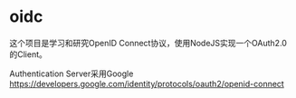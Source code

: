 # oidc

这个项目是学习和研究OpenID Connect协议，使用NodeJS实现一个OAuth2.0的Client。

Authentication Server采用Google
https://developers.google.com/identity/protocols/oauth2/openid-connect

